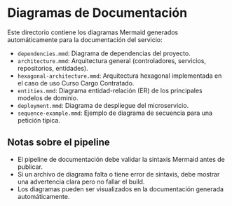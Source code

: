 # Diagramas de Documentación

Este directorio contiene los diagramas Mermaid generados automáticamente para la documentación del servicio:

- `dependencies.mmd`: Diagrama de dependencias del proyecto.
- `architecture.mmd`: Arquitectura general (controladores, servicios, repositorios, entidades).
- `hexagonal-architecture.mmd`: Arquitectura hexagonal implementada en el caso de uso Curso Cargo Contratado.
- `entities.mmd`: Diagrama entidad-relación (ER) de los principales modelos de dominio.
- `deployment.mmd`: Diagrama de despliegue del microservicio.
- `sequence-example.mmd`: Ejemplo de diagrama de secuencia para una petición típica.

## Notas sobre el pipeline
- El pipeline de documentación debe validar la sintaxis Mermaid antes de publicar.
- Si un archivo de diagrama falta o tiene error de sintaxis, debe mostrar una advertencia clara pero no fallar el build.
- Los diagramas pueden ser visualizados en la documentación generada automáticamente.
